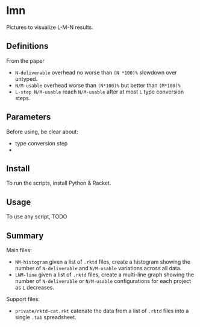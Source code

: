 lmn
===

Pictures to visualize L-M-N results.

Definitions
-----------
From the paper

- `N-deliverable` overhead no worse than `(N *100)%` slowdown over untyped.
- `N/M-usable` overhead worse than `(N*100)%` but better than `(M*100)%`
- `L-step N/M-usable` reach `N/M-usable` after at most `L` type conversion steps.


Parameters
----------
Before using, be clear about:
- type conversion step
- 


Install
-------
To run the scripts, install Python & Racket.


Usage
-----
To use any script, TODO


Summary
-------
Main files:
- `NM-histogram` given a list of `.rktd` files, create a histogram showing the number
  of `N-deliverable` and `N/M-usable` variations across all data.
- `LNM-line` given a list of `.rktd` files, create a multi-line graph showing
  the number of `N-deliverable` or `N/M-usable` configurations for each project
  as `L` decreases.

Support files:
- `private/rktd-cat.rkt` catenate the data from a list of `.rktd` files into a single `.tab` spreadsheet.
